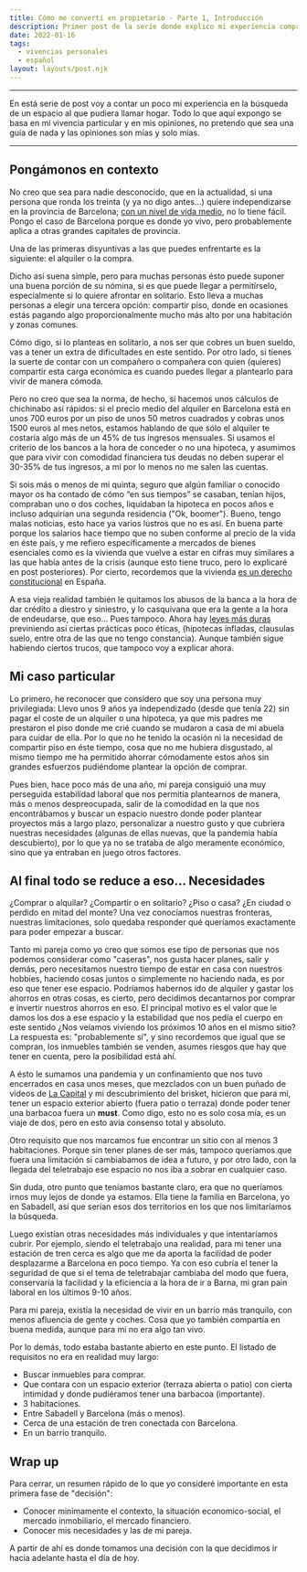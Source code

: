 ```yaml
---
title: Cómo me convertí en propietario - Parte 1, Introducción
description: Primer post de la serie donde explico mi experiencia comprando un inmueble
date: 2022-01-16
tags:
  - vivencias personales
  - español
layout: layouts/post.njk
---
```


---

En está serie de post voy a contar un poco mi experiencia en la búsqueda de un espacio al que pudiera llamar hogar. Todo lo que aquí expongo se basa en mi vivencia particular y en mis opiniones, no pretendo que sea una guía de nada y las opiniones son mías y solo mías.

---

## Pongámonos en contexto

No creo que sea para nadie desconocido, que en la actualidad, si una persona que ronda los treinta (y ya no digo antes…) quiere independizarse en la provincia de Barcelona; [con un nivel de vida medio](https://www.ine.es/jaxiT3/Datos.htm?t=13928#!tabs-grafico), no lo tiene fácil. Pongo el caso de Barcelona porque es donde yo vivo, pero probablemente aplica a otras grandes capitales de provincia.

Una de las primeras disyuntivas a las que puedes enfrentarte es la siguiente: el alquiler o la compra.

Dicho así suena simple, pero para muchas personas ésto puede suponer una buena porción de su nómina, si es que puede llegar a permitírselo, especialmente si lo quiere afrontar en solitario. Esto lleva a muchas personas a elegir una tercera opción: compartir piso, donde en ocasiones estás pagando algo proporcionalmente mucho más alto por una habitación y zonas comunes.

Cómo digo, si lo planteas en solitario, a nos ser que cobres un buen sueldo, vas a tener un extra de dificultades en este sentido. Por otro lado, si tienes la suerte de contar con un compañero o compañera con quien (quieres) compartir esta carga económica es cuando puedes llegar a plantearlo para vivir de manera cómoda.

Pero no creo que sea la norma, de hecho, si hacemos unos cálculos de chichinabo así rápidos: si el precio medio del alquiler en Barcelona está en unos 700 euros por un piso de unos 50 metros cuadrados y cobras unos 1500 euros al mes netos, estamos hablando de que sólo el alquiler te costaría algo más de un 45% de tus ingresos mensuales. Si usamos el criterio de los bancos a la hora de conceder o no una hipoteca, y asumimos que para vivir con comodidad financiera tus deudas no deben superar el 30-35% de tus ingresos, a mi por lo menos no me salen las cuentas.

Si sois más o menos de mi quinta, seguro que algún familiar o conocido mayor os ha contado de cómo “en sus tiempos” se casaban, tenían hijos, compraban uno o dos coches, liquidaban la hipoteca en pocos años e incluso adquirían una segunda residencia ("Ok, boomer").
Bueno, tengo malas noticias, esto hace ya varios lustros que no es así. En buena parte porque los salarios hace tiempo que no suben conforme al precio de la vida en éste país, y me refiero específicamente a mercados de bienes esenciales como es la vivienda que vuelve a estar en cifras muy similares a las que había antes de la crisis (aunque esto tiene truco, pero lo explicaré en post posteriores). Por cierto, recordemos que la vivienda [es un derecho constitucional](https://app.congreso.es/consti/constitucion/indice/titulos/articulos.jsp?ini=47&tipo=2#:~:text=Todos%20los%20espa%C3%B1oles%20tienen%20derecho,general%20para%20impedir%20la%20especulaci%C3%B3n.) en España.

A esa vieja realidad también le quitamos los abusos de la banca a la hora de dar crédito a diestro y siniestro, y lo casquivana que era la gente a la hora de endeudarse, que eso… Pues tampoco. Ahora hay [leyes más duras](https://www.boe.es/buscar/doc.php?id=BOE-A-2019-3814) previniendo así ciertas prácticas poco éticas, (hipotecas infladas, clausulas suelo, entre otra de las que no tengo constancia).
Aunque también sigue habiendo ciertos trucos, que tampoco voy a explicar ahora.

## Mi caso particular

Lo primero, he reconocer que considero que soy una persona muy privilegiada: Llevo unos 9 años ya independizado (desde que tenía 22) sin pagar el coste de un alquiler o una hipoteca, ya que mis padres me prestaron el piso donde me crié cuando se mudaron a casa de mi abuela para cuidar de ella. Por lo que no he tenido la ocasión ni la necesidad de compartir piso en éste tiempo, cosa que no me hubiera disgustado, al mismo tiempo me ha permitido ahorrar cómodamente estos años sin grandes esfuerzos pudiéndome plantear la opción de comprar.

Pues bien, hace poco más de una año, mi pareja consiguió una muy perseguida estabilidad laboral que nos permitía plantearnos de manera, más o menos despreocupada, salir de la comodidad en la que nos encontrábamos y buscar un espacio nuestro donde poder plantear proyectos más a largo plazo, personalizar a nuestro gusto y que cubriera nuestras necesidades (algunas de ellas nuevas, que la pandemia había descubierto), por lo que ya no se trataba de algo meramente económico, sino que ya entraban en juego otros factores.

## Al final todo se reduce a eso… Necesidades

¿Comprar o alquilar? ¿Compartir o en solitario? ¿Piso o casa? ¿En ciudad o perdido en mitad del monte? Una vez conocíamos nuestras fronteras, nuestras limitaciones, solo quedaba responder qué queríamos exactamente para poder empezar a buscar.

Tanto mi pareja como yo creo que somos ese tipo de personas que nos podemos considerar como "caseras", nos gusta hacer planes, salir y demás, pero necesitamos nuestro tiempo de estar en casa con nuestros hobbies, haciendo cosas juntos o simplemente no haciendo nada, es por eso que tener ese espacio. Podríamos habernos ido de alquiler y gastar los ahorros en otras cosas, es cierto, pero decidimos decantarnos por comprar e invertir nuestros ahorros en eso. El principal motivo es el valor que le damos los dos a ese espacio y la estabilidad que nos pedía el cuerpo en este sentido ¿Nos veíamos viviendo los próximos 10 años en el mismo sitio? La respuesta es: "probablemente sí", y sino recordemos que igual que se compran, los inmuebles también se venden, asumes riesgos que hay que tener en cuenta, pero la posibilidad está ahí.

A ésto le sumamos una pandemia y un confinamiento que nos tuvo encerrados en casa unos meses, que mezclados con un buen puñado de videos de [La Capital](https://www.youtube.com/channel/UCEwl20VxZ3AwOgiKMZtI1GQ) y mi descubrimiento del brisket, hicieron que para mi, tener un espacio exterior abierto (fuera patio o terraza) donde poder tener una barbacoa fuera un **must**. Como digo, esto no es solo cosa mía, es un viaje de dos, pero en esto avía consenso total y absoluto.

Otro requisito que nos marcamos fue encontrar un sitio con al menos 3 habitaciones. Porque sin tener planes de ser más, tampoco queríamos que fuera una limitación si cambiabamos de idea a futuro, y por otro lado, con la llegada del teletrabajo ese espacio no nos iba a sobrar en cualquier caso.

Sin duda, otro punto que teníamos bastante claro, era que no queríamos irnos muy lejos de donde ya estamos. Ella tiene la familia en Barcelona, yo en Sabadell, así que serían esos dos territorios en los que nos limitaríamos la búsqueda.

Luego existían otras necesidades más individuales y que intentaríamos cubrir. Por ejemplo, siendo el teletrabajo una realidad, para mi tener una estación de tren cerca es algo que me da aporta la facilidad de poder desplazarme a Barcelona en poco tiempo.
Ya con eso cubría el tener la seguridad de que si el tema de teletrabajar cambiaba del modo que fuera, conservaría la facilidad y la eficiencia a la hora de ir a Barna, mi gran pain laboral en los últimos 9-10 años.

Para mi pareja, existía la necesidad de vivir en un barrio más tranquilo, con menos afluencia de gente y coches. Cosa que yo también compartía en buena medida, aunque para mi no era algo tan vivo.

Por lo demás, todo estaba bastante abierto en este punto. El listado de requisitos no era en realidad muy largo:

- Buscar inmuebles para comprar.
- Que contara con un espacio exterior (terraza abierta o patio) con cierta intimidad y donde pudiéramos tener una barbacoa (importante).
- 3 habitaciones.
- Entre Sabadell y Barcelona (más o menos).
- Cerca de una estación de tren conectada con Barcelona.
- En un barrio tranquilo.

## Wrap up

Para cerrar, un resumen rápido de lo que yo consideré importante en esta primera fase de "decisión":

* Conocer minimamente el contexto, la situación economico-social, el mercado inmobiliario, el mercado financiero.
* Conocer mis necesidades y las de mi pareja.

A partir de ahí es donde tomamos una decisión con la que decidimos ir hacia adelante hasta el día de hoy.